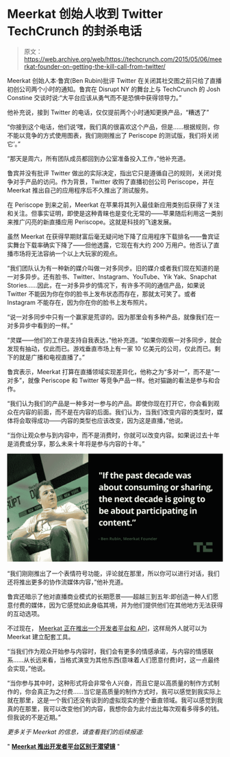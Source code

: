 # Meerkat 创始人收到 Twitter TechCrunch 的封杀电话

> 原文：<https://web.archive.org/web/https://techcrunch.com/2015/05/06/meerkat-founder-on-getting-the-kill-call-from-twitter/>

Meerkat 创始人本·鲁宾(Ben Rubin)批评 Twitter 在关闭其社交图之前只给了直播初创公司两个小时的通知。鲁宾在 Disrupt NY 的舞台上与 TechCrunch 的 Josh Constine 交谈时说:“大平台应该从勇气而不是恐惧中获得领导力。”

他补充说，接到 Twitter 的电话，仅仅提前两个小时通知更换产品，“糟透了”

“你接到这个电话，他们说‘嘿，我们真的很喜欢这个产品，但是……根据规则，你不能以竞争的方式使用图表，我们刚刚推出了 Periscope 的测试版，我们将关闭它’。”

“那天是周六，所有团队成员都回到办公室准备投入工作，”他补充道。

鲁宾并没有批评 Twitter 做出的实际决定，指出它只是遵循自己的规则，关闭对竞争对手产品的访问。作为背景，Twitter 收购了直播初创公司 Periscope，并在 Meerkat 推出自己的应用程序后不久推出了测试服务。

在 Periscope 到来之前，Meerkat 在苹果将其列入最佳新应用类别后获得了关注和关注。但事实证明，即使是这种青睐也是变化无常的——苹果随后利用这一类别来推广闪亮的新直播应用 Periscope。这就是科技的飞速发展。

虽然 Meerkat 在获得早期财富后毫无疑问地下降了应用程序下载排名——鲁宾证实舞台下载率确实下降了——但他透露，它现在有大约 200 万用户。他否认了直播市场将无法容纳一个以上大玩家的观点。

“我们团队认为有一种新的媒介叫做一对多同步。旧的媒介或者我们现在知道的是一对多异步。还有脸书、Twitter、Instagram、YouTube、Yik Yak、Snapchat Stories……因此，在一对多异步的情况下，有许多不同的通信产品，如果说 Twitter 不能因为你在你的脸书上发布状态而存在，那就太可笑了。或者 Instagram 不能存在，因为你在你的脸书上发布照片。

“说一对多同步中只有一个赢家是荒谬的。因为那里会有多种产品，就像我们在一对多异步中看到的一样。”

“灵媒——他们的工作是支持自我表达，”他补充道。“如果你观察一对多同步，就会发现有抽动，仅此而已。游戏垂直市场上有一家 10 亿美元的公司，仅此而已。剩下的就是广播和电视直播了。”

鲁宾表示，Meerkat 打算在直播领域实现差异化，他称之为“多对一”，而不是“一对多”，就像 Periscope 和 Twitter 等竞争产品一样。他对猫鼬的看法是参与和合作。

“我们认为我们的产品是一种多对一参与的产品。即使你现在打开它，你会看到观众在内容的前面，而不是在内容的后面。我们认为，当我们改变内容的类型时，媒体将会取得成功——内容的类型也应该改变，因为这是直播，”他说。

“当你让观众参与到内容中，而不是消费时，你就可以改变内容。如果说过去十年是消费或分享，那么未来十年将是参与内容的十年。”

![Meerkat](img/795486dcdf739947ad6ccc9a159ce875.png)

“我们刚刚推出了一个表情符号功能，评论就在那里，所以你可以进行对话，我们还将推出更多的协作流媒体内容，”他补充道。

鲁宾还暗示了他对直播商业模式的长期愿景——超越三到五年:即创造一种人们愿意付费的媒体，因为它感觉如此身临其境，并为他们提供他们在其他地方无法获得的互动选项。

不过现在， [Meerkat 正在推出一个开发者平台和 API](https://web.archive.org/web/20230214173642/https://techcrunch.com/2015/05/06/meerkat-api/)，这样局外人就可以为 Meerkat 建立配套工具。

“当我们作为观众开始参与内容时，我们会有更多的情感承诺，与内容的情感联系……从长远来看，当格式演变为其他东西(意味着人们愿意付费)时，这一点最终会实现，”他说。

“当你参与其中时，这种形式将会非常令人兴奋，而且它是以高质量的制作方式制作的，你会真正为之付费……当它是高质量的制作方式时，我可以感觉到我实际上就在那里，这是一个我们还没有谈到的虚拟现实的整个垂直领域。我可以感觉到我真的在那里，我可以改变他们的内容，我想你会为此付出比每次观看多得多的钱。但我说的不是近期。”

*更多关于 Meerkat 的信息，请查看我们的后续报道:*

" **[Meerkat 推出开发者平台区别于潜望镜](https://web.archive.org/web/20230214173642/https://techcrunch.com/2015/05/06/meerkat-api/)** "